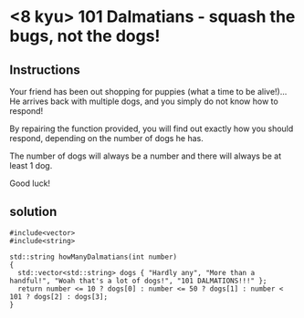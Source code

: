 # <8 kyu> 101 Dalmatians - squash the bugs, not the dogs!

## Instructions

Your friend has been out shopping for puppies (what a time to be alive!)... He arrives back with multiple dogs, and you simply do not know how to respond!

By repairing the function provided, you will find out exactly how you should respond, depending on the number of dogs he has.

The number of dogs will always be a number and there will always be at least 1 dog.

Good luck!

## solution

```
#include<vector>
#include<string>

std::string howManyDalmatians(int number)
{
  std::vector<std::string> dogs { "Hardly any", "More than a handful!", "Woah that's a lot of dogs!", "101 DALMATIONS!!!" };
  return number <= 10 ? dogs[0] : number <= 50 ? dogs[1] : number < 101 ? dogs[2] : dogs[3];
}
```
